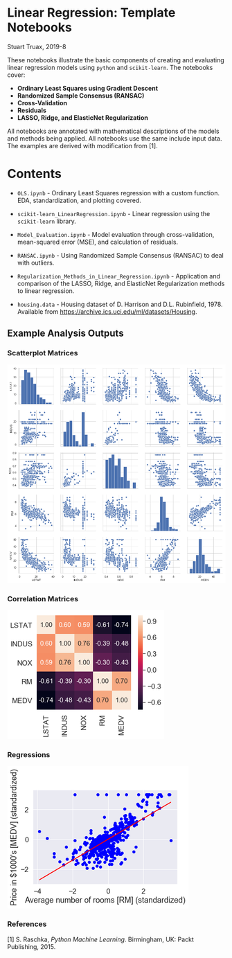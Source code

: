 # Linear Regression: Template Notebooks

Stuart Truax, 2019-8

These notebooks illustrate the basic components of creating and evaluating
linear regression models using `python` and `scikit-learn`. The notebooks
cover:

 - __Ordinary Least Squares using Gradient Descent__
 - __Randomized Sample Consensus (RANSAC)__
 - __Cross-Validation__
 - __Residuals__
 - __LASSO, Ridge, and ElasticNet Regularization__

All notebooks are annotated with mathematical descriptions of the models and
methods being applied. All notebooks use the same include input data. The examples
are derived with modification from [1].

# Contents

 - `OLS.ipynb` - Ordinary Least Squares regression with a custom function.
                 EDA, standardization, and plotting covered.

 - `scikit-learn_LinearRegression.ipynb` - Linear regression using the `scikit-learn` library.

 - `Model_Evaluation.ipynb` - Model evaluation through cross-validation, mean-squared error (MSE),
                              and calculation of residuals.

 - `RANSAC.ipynb` - Using Randomized Sample Consensus (RANSAC) to deal with outliers.

 - `Regularization_Methods_in_Linear_Regression.ipynb` - Application and comparison
                   of the LASSO, Ridge, and ElasticNet Regularization methods to
                  linear regression.                         

 - `housing.data` -  Housing dataset of D. Harrison and D.L. Rubinfield, 1978.
                     Available from   https://archive.ics.uci.edu/ml/datasets/Housing.


## Example Analysis Outputs

### Scatterplot Matrices
![png](images/output_4_0.png)

### Correlation Matrices
![png](images/output_6_0.png)

### Regressions
![png](images/output_13_0.png)



### References

[1] S. Raschka, *Python Machine Learning*. Birmingham, UK: Packt Publishing, 2015.
